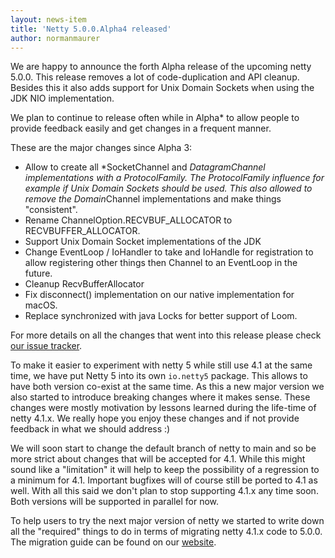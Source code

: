 ```yaml
---
layout: news-item
title: 'Netty 5.0.0.Alpha4 released'
author: normanmaurer
---
```


We are happy to announce the forth Alpha release of the upcoming netty 5.0.0. This release removes a lot of code-duplication and API cleanup. Besides this it also adds support for Unix Domain Sockets when using the JDK NIO implementation. 

We plan to continue to release often while in Alpha* to allow people to provide feedback easily and get changes in a frequent manner.

These are the major changes since Alpha 3:

* Allow to create all *SocketChannel and *DatagramChannel implementations with a ProtocolFamily. The ProtocolFamily influence for example if Unix Domain Sockets should be used. This also allowed to remove the Domain*Channel implementations and make things "consistent".
* Rename ChannelOption.RECVBUF_ALLOCATOR to RECVBUFFER_ALLOCATOR.
* Support Unix Domain Socket implementations of the JDK
* Change EventLoop / IoHandler to take and IoHandle for registration to allow registering other things then Channel to an EventLoop in the future. 
* Cleanup RecvBufferAllocator
* Fix disconnect() implementation on our native implementation for macOS.
* Replace synchronized with java Locks for better support of Loom.

For more details on all the changes that went into this release please check [our issue tracker](https://github.com/netty/netty/milestone/258?closed=1).

To make it easier to experiment with netty 5 while still use 4.1 at the same time, we have put Netty 5 into its own `io.netty5` package. This allows to have both version co-exist at the same time. As this a new major version we also started to introduce breaking changes where it makes sense. These changes were mostly motivation by lessons learned during the life-time of netty 4.1.x. We really hope you enjoy these changes and if not provide feedback in what we should address :)

We will soon start to change the default branch of netty to main and so be more strict about changes that will be accepted for 4.1. While this might sound like a "limitation" it will  help to keep the possibility of a regression to a minimum for 4.1. Important bugfixes will of course still be ported to 4.1 as well.  With all this said we don't plan to stop supporting 4.1.x any time soon. Both versions will be supported in parallel for now.

To help users to try the next major version of netty we started to write down all the "required" things to do in terms of migrating netty 4.1.x code to 5.0.0. The migration guide can be found on our [website](https://github.com/netty/netty/wiki/Netty-5-Migration-Guide).
